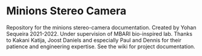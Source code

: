 # Minions Stereo Camera
Repository for the minions stereo-camera documentation.
Created by Yohan Sequeira 2021-2022.
Under supervision of MBARI bio-inspired lab.
Thanks to Kakani Katija, Joost Daniels and especially Paul and Dennis for their patience and engineering expertise.
See the wiki for project documentation.

